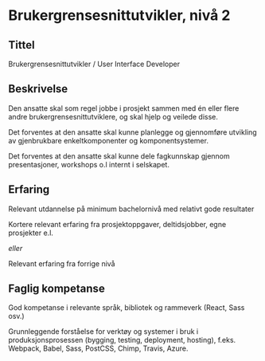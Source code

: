 # Brukergrensesnittutvikler, nivå 2

## Tittel

Brukergrensesnittutvikler / User Interface Developer

## Beskrivelse

Den ansatte skal som regel jobbe i prosjekt sammen med én eller flere andre brukergrensesnittutviklere, og skal hjelp og veilede disse.

Det forventes at den ansatte skal kunne planlegge og gjennomføre utvikling av gjenbrukbare enkeltkomponenter og komponentsystemer.

Det forventes at den ansatte skal kunne dele fagkunnskap gjennom presentasjoner, workshops o.l internt i selskapet.

## Erfaring

Relevant utdannelse på minimum bachelornivå med relativt gode resultater

Kortere relevant erfaring fra prosjektoppgaver, deltidsjobber, egne prosjekter e.l.

_eller_

Relevant erfaring fra forrige nivå

## Faglig kompetanse

God kompetanse i relevante språk, bibliotek og rammeverk (React, Sass osv.)

Grunnleggende forståelse for verktøy og systemer i bruk i produksjonsprosessen (bygging, testing, deployment, hosting), f.eks. Webpack, Babel, Sass, PostCSS, Chimp, Travis, Azure.
